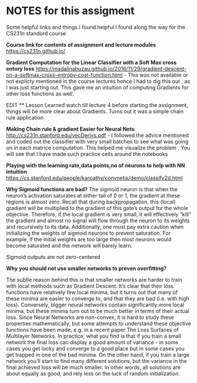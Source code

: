 # NOTES for this assigment

Some helpful links and things I found helpful I found along the way for the CS231n standord course

**Course link for contents of assignment and lecture modules**
https://cs231n.github.io/


**Gradient Computation for the Linear Classifier with a Soft Max cross entory loss**
https://madalinabuzau.github.io/2016/11/29/gradient-descent-on-a-softmax-cross-entropy-cost-function.html - This was not available or not explicty mentioned in the course lectures hence I had to dig this out , as I was just starting out. This gave me an intuition of computing Gradients for other loss functions as well.

EDIT ** Lesson Learned watch till lecture 4 before starting the assignment, things will be more clear about Gradients. Turns out it was a simple chain rule application


**Making Chain rule & gradient Easier for Neural Nets**
http://cs231n.stanford.edu/vecDerivs.pdf - I followed the advice mentioned and coded out the classifier with very small batches to see what was going on in each matrice computation. This helped me visualize the problem . You will see that I have made such practice cells around the notebooks

**Playing with the learning rate,data points,no of neurons to help with NN intuition**
https://cs.stanford.edu/people/karpathy/convnetjs/demo/classify2d.html


**Why Sigmoid functions are bad?**
The sigmoid neuron is that when the neuron’s activation saturates at either tail of 0 or 1, the gradient at these regions is almost zero. Recall that during backpropagation, this (local) gradient will be multiplied to the gradient of this gate’s output for the whole objective. Therefore, if the local gradient is very small, it will effectively “kill” the gradient and almost no signal will flow through the neuron to its weights and recursively to its data. Additionally, one must pay extra caution when initializing the weights of sigmoid neurons to prevent saturation. For example, if the initial weights are too large then most neurons would become saturated and the network will barely learn.

Sigmoid outputs are not zero-centered

**Why you should not use smaller networks to preven overfitting?**

The subtle reason behind this is that smaller networks are harder to train with local methods such as Gradient Descent: It’s clear that their loss functions have relatively few local minima, but it turns out that many of these minima are easier to converge to, and that they are bad (i.e. with high loss). Conversely, bigger neural networks contain significantly more local minima, but these minima turn out to be much better in terms of their actual loss. Since Neural Networks are non-convex, it is hard to study these properties mathematically, but some attempts to understand these objective functions have been made, e.g. in a recent paper The Loss Surfaces of Multilayer Networks. In practice, what you find is that if you train a small network the final loss can display a good amount of variance - in some cases you get lucky and converge to a good place but in some cases you get trapped in one of the bad minima. On the other hand, if you train a large network you’ll start to find many different solutions, but the variance in the final achieved loss will be much smaller. In other words, all solutions are about equally as good, and rely less on the luck of random initialization.

